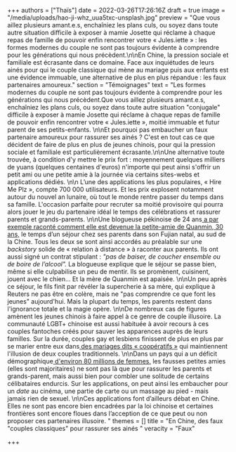 +++
authors = ["Thaïs"]
date = 2022-03-26T17:26:16Z
draft = true
image = "/media/uploads/hao-ji-whz_uua5txc-unsplash.jpg"
preview = "Que vous aillez plusieurs amant.e.s, enchaîniez les plans culs, ou soyez dans toute autre  situation difficile à exposer à mamie Josette qui réclame à chaque repas de famille de pouvoir enfin rencontrer votre « Jules.iette » : les formes modernes du couple ne sont pas toujours évidente à comprendre pour les générations qui nous précèdent.\n\nEn Chine, la pression sociale et familiale est écrasante dans ce domaine. Face aux inquiétudes de leurs ainés pour qui le couple classique qui mène au mariage puis aux enfants est une évidence immuable, une alternative de plus en plus répandue : les faux partenaires amoureux."
section = "Témoignages"
text = "Les formes modernes du couple ne sont pas toujours évidente à comprendre pour les générations qui nous précèdent.Que vous aillez plusieurs amant.e.s, enchaîniez les plans culs, ou soyez dans toute autre  situation \"conjugale\" difficile à exposer à mamie Josette qui réclame à chaque repas de famille de pouvoir enfin rencontrer votre « Jules.iette », moitié immuable et futur parent de ses petits-enfants. \n\nEt pourquoi pas embaucher un faux partenaire amoureux pour rassurer ses ainés ? C'est en tout cas ce que décident de faire de plus en plus de jeunes chinois, pour qui la pression sociale et familiale est particulièrement écrasante.\n\nUne alternative toute trouvée, à condition d'y mettre le prix fort  : moyennement quelques milliers de yuans (quelques centaines d'euros) n'importe qui peut ainsi s'offrir un petit ami ou une petite amie à la journée via certains sites-webs et applications dédiés. \n\n  L’une des applications les plus populaires, « Hire Me Plz », compte  700 000 utilisateurs. Et les prix explosent notamment autour du nouvel an lunaire, où tout le monde rentre passer du temps dans sa famille. L'occasion parfaite pour recruter sa moitié provisoire qui pourra alors jouer le jeu du partenaire idéal le temps des célébrations et rassurer parents et grands-parents.  \n\nUne blogueuse pékinoise de 24 ans[ a par exemple raconté comment elle est devenue la petite-amie de Quanmin, 30 ans,](https://www.reuters.com/article/us-lunar-newyear-china-girlfriend-idUSKBN15A1NY) le temps d’un séjour chez ses parents dans son Fujian natal, au sud de la Chine. Tous les deux se sont ainsi accordés au préalable sur une _backstory_ solide de « relation à distance » à raconter aux parents. Ils ont aussi signé un contrat stipulant :  _\"pas de baiser, de coucher ensemble ou de boire de l’alcool\"._ La blogueuse explique que le séjour se passe bien, même si elle culpabilise un peu de mentir. Ils se promènent, cuisinent, jouent avec le chien... Et la mère de Quanmin est apaisée. \n\nUn peu après ce séjour, le fils finit par révéler la supercherie à sa mère, qui explique à Reuters ne pas être en colère, mais ne \"pas comprendre ce que font les jeunes\" aujourd'hui. Mais la plupart du temps, les parents restent dans l'ignorance totale et la magie opère. \n\nDe nombreux cas de figures amènent les jeunes chinois à faire appel à ce genre de couple illusoire. La communauté LGBT+ chinoise est aussi  habituée à avoir recours à ces couples fantoches créés pour sauver les apparences auprès de leurs familles. Sur la durée, couples gay et lesbiens finissent de plus en plus par se marier entre eux dans[ des mariages dits « coopératifs »](https://www.france24.com/en/20171121-secrets-wives-gay-chinese-hide-behind-sham-marriage) qui maintiennent l'illusion de deux couples traditionnels.  \n\nDans un pays qui a un déficit démographique[ d'environ 80 millions de femmes,](https://www.ouest-france.fr/monde/chine/demographie-il-manquerait-80-millions-de-femmes-en-chine-et-en-inde-6188746) les fausses petites amies (elles sont majoritaires) ne sont pas là que pour rassurer les parents et grands-parent, mais aussi bien pour combler une solitude de certains célibataires endurcis. Sur les applications, on peut ainsi les embaucher pour un _date_ au cinéma, une partie de carte ou un massage au pied - mais jamais rien de sexuel.  \n\nCes applications font d’ailleurs débat en Chine. Elles ne sont pas encore bien encadrées par la loi chinoise et certaines frontières sont encore floues dans l’acception de ce que peut ou non proposer ces partenaires illusoire. "
themes = []
title = "En Chine, des faux \"couples classiques\" pour rassurer ses ainés "
veracity = "Faux"

+++
